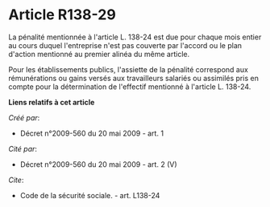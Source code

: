 # Article R138-29

La pénalité mentionnée à l'article L. 138-24 est due pour chaque mois entier au cours duquel l'entreprise n'est pas couverte
par l'accord ou le plan d'action mentionné au premier alinéa du même article. 

Pour les établissements publics, l'assiette de la pénalité correspond aux rémunérations ou gains versés aux travailleurs
salariés ou assimilés pris en compte pour la détermination de l'effectif mentionné à l'article L. 138-24.

**Liens relatifs à cet article**

_Créé par_:

  - Décret n°2009-560 du 20 mai 2009 - art. 1

_Cité par_:

  - Décret n°2009-560 du 20 mai 2009 - art. 2 (V)

_Cite_:

  - Code de la sécurité sociale. - art. L138-24
